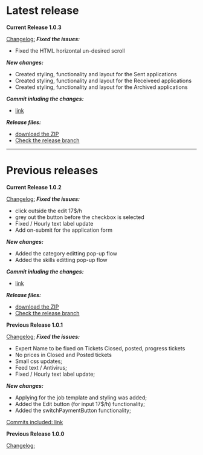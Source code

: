 
<h1> Latest release </h1>

<b>Current Release 1.0.3</b>

<u>Changelog:</u>
<i><b>Fixed the issues:</b></i>
- Fixed the HTML horizontal un-desired scroll

<i><b>New changes:</b></i>
- Created styling, functionality and layout for the Sent applications
- Created styling, functionality and layout for the Receiveed applications
- Created styling, functionality and layout for the Archived applications

<i><b>Commit inluding the changes:</b></i>
- [link](https://github.com/bkmxer/BTE-dashboard/commit/fab338275b69aa45241379531e4259550a031264)

<i><b>Release files:</b></i>
- [download the ZIP](https://drive.google.com/open?id=1paYQeR_SXIqH2oupjK03VX96Big90-4S)
- [Check the release branch](https://github.com/bkmxer/BTE-dashboard/tree/release/Release-1-0-3)

<hr>

<h1> Previous releases </h1>

<b>Current Release 1.0.2</b>

<u>Changelog:</u>
<i><b>Fixed the issues:</b></i>
- click outside the edit 17$/h
- grey out the button before the checkbox is selected
- Fixed / Hourly text label update
- Add on-submit for the application form

<i><b>New changes:</b></i>
- Added the category editting pop-up flow
- Added the skills editting pop-up flow

<i><b>Commit inluding the changes:</b></i>
- [link](https://github.com/bkmxer/BTE-dashboard/commit/810e5f3fe2659167c01512167ce64e16775d1e3e)

<i><b>Release files:</b></i>
- [download the ZIP](https://drive.google.com/file/d/19eK89PYcDsFwVuZ_bwjBHm29UO9aGAdE/view?usp=sharing)
- [Check the release branch](https://github.com/bkmxer/BTE-dashboard/tree/release/Release-1-0-2)


<b>Previous Release 1.0.1</b>

<u>Changelog:</u>
<i><b>Fixed the issues:</b></i>
- Expert Name to be fixed on Tickets Closed, posted, progress tickets
- No prices in Closed and Posted tickets
- Small css updates;
- Feed text / Antivirus;
- Fixed / Hourly text label update;

<i><b>New changes:</b></i>
- Applying for the job template and styling was added;
- Added the Edit button (for input 17$/h) functionality;
- Added the switchPaymentButton functionality;

<u>Commits included: </u>
[link](https://github.com/bkmxer/BTE-dashboard/commit/8f5f025cec14807cf808722204400882b6c3e660)



<b>Previous Release 1.0.0</b>

<u>Changelog:</u>
